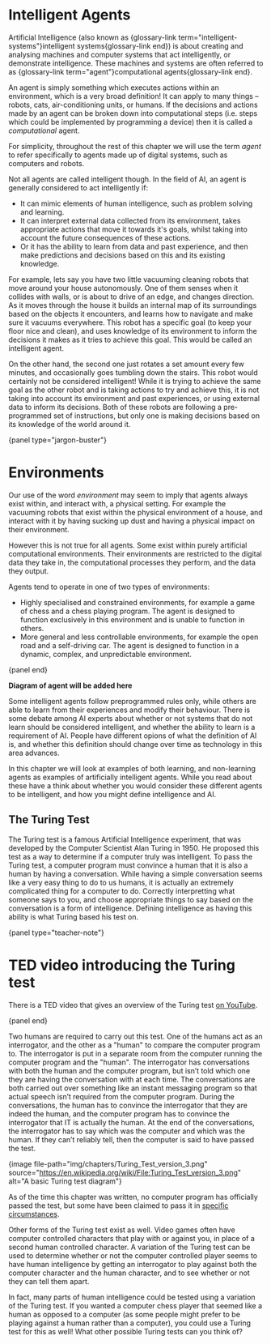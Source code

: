 # Intelligent Agents

Artificial Intelligence (also known as {glossary-link term="intelligent-systems"}intelligent systems{glossary-link end}) is about creating and analysing machines and computer systems that act intelligently, or demonstrate intelligence. These machines and systems are often referred to as {glossary-link term="agent"}computational agents{glossary-link end}.

An agent is simply something which executes actions within an environment, which is a very broad definition! It can apply to many things &ndash; robots, cats, air-conditioning units, or humans.
If the decisions and actions made by an agent can be broken down into computational steps (i.e. steps which could be implemented by programming a device) then it is called a *computational* agent.
<!-- this might be a little over simplified? -->

For simplicity, throughout the rest of this chapter we will use the term *agent* to refer specifically to agents made up of digital systems, such as computers and robots.

Not all agents are called intelligent though. In the field of AI, an agent is generally considered to act intelligently if:

- It can mimic elements of human intelligence, such as problem solving and learning.
- It can interpret external data collected from its environment, takes appropriate actions that move it towards it's goals, whilst taking into account the future consequences of these actions.
- Or it has the ability to learn from data and past experience, and then make predictions and decisions based on this and its existing knowledge.

For example, lets say you have two little vacuuming cleaning robots that move around your house autonomously.
One of them senses when it collides with walls, or is about to drive of an edge, and changes direction.
As it moves through the house it builds an internal map of its surroundings based on the objects it encounters, and learns how to navigate and make sure it vacuums everywhere.
This robot has a specific goal (to keep your floor nice and clean), and uses knowledge of its environment to inform the decisions it makes as it tries to achieve this goal.
This would be called an intelligent agent.

On the other hand, the second one just rotates a set amount every few minutes, and occasionally goes tumbling down the stairs.
This robot would certainly not be considered intelligent!
While it is trying to achieve the same goal as the other robot and is taking actions to try and achieve this, it is not taking into account its environment and past experiences, or using external data to inform its decisions.
Both of these robots are following a pre-programmed set of instructions, but only one is making decisions based on its knowledge of the world around it.

{panel type="jargon-buster"}

# Environments

Our use of the word *environment* may seem to imply that agents always exist within, and interact with, a physical setting.
For example the vacuuming robots that exist within the physical environment of a house, and interact with it by having sucking up dust and having a physical impact on their environment.

However this is not true for all agents. Some exist within purely artificial computational environments.
Their environments are restricted to the digital data they take in, the computational processes they perform, and the data they output.

Agents tend to operate in one of two types of environments:

- Highly specialised and constrained environments, for example a game of chess and a chess playing program. The agent is designed to function exclusively in this environment and is unable to function in others.
- More general and less controllable environments, for example the open road and a self-driving car. The agent is designed to function in a dynamic, complex, and unpredictable environment.

{panel end}

**Diagram of agent will be added here**

Some intelligent agents follow preprogrammed rules only, while others are able to learn from their experiences and modify their behaviour.
There is some debate among AI experts about whether or not systems that do not learn should be considered intelligent, and whether the ability to learn is a requirement of AI.
People have different opions of what the definition of AI is, and whether this definition should change over time as technology in this area advances.

In this chapter we will look at examples of both learning, and non-learning agents as examples of artificially intelligent agents.
While you read about these have a think about whether you would consider these different agents to be intelligent, and how you might define intelligence and AI.

## The Turing Test

The Turing test is a famous Artificial Intelligence experiment, that was developed by the Computer Scientist Alan Turing in 1950.
He proposed this test as a way to determine if a computer truly was intelligent.
To pass the Turing test, a computer program must convince a human that it is also a human by having a conversation.
While having a simple conversation seems like a very easy thing to do to us humans, it is actually an extremely complicated thing for a computer to do.
Correctly interpretting what someone says to you, and choose appropriate things to say based on the conversation is a form of intelligence.
Defining intelligence as having this ability is what Turing based his test on.

{panel type="teacher-note"}

# TED video introducing the Turing test

There is a TED video that gives an overview of the Turing test [on YouTube](https://www.youtube.com/watch?v=3wLqsRLvV-c).

{panel end}

Two humans are required to carry out this test.
One of the humans act as an interrogator, and the other as a "human" to compare the computer program to. The interrogator is put in a separate room from the computer running the computer program and the "human". The interrogator has conversations with both the human and the computer program, but isn’t told which one they are having the conversation with at each time. The conversations are both carried out over something like an instant messaging program so that actual speech isn’t required from the computer program. During the conversations, the human has to convince the interrogator that they are indeed the human, and the computer program has to convince the interrogator that IT is actually the human. At the end of the conversations, the interrogator has to say which was the computer and which was the human. If they can’t reliably tell, then the computer is said to have passed the test.

{image file-path="img/chapters/Turing_Test_version_3.png" source="https://en.wikipedia.org/wiki/File:Turing_Test_version_3.png" alt="A basic Turing test diagram"}

As of the time this chapter was written, no computer program has officially passed the test, but some have been claimed to pass it in [specific circumstances](https://www.cnet.com/news/alphabet-chairman-says-google-duplex-passes-turing-test-in-one-specific-way-io-2018/).

Other forms of the Turing test exist as well. Video games often have computer controlled characters that play with or against you, in place of a second human controlled character. A variation of the Turing test can be used to determine whether or not the computer controlled player seems to have human intelligence by getting an interrogator to play against both the computer character and the human character, and to see whether or not they can tell them apart.

In fact, many parts of human intelligence could be tested using a variation of the Turing test. If you wanted a computer chess player that seemed like a human as opposed to a computer (as some people might prefer to be playing against a human rather than a computer), you could use a Turing test for this as well! What other possible Turing tests can you think of?
